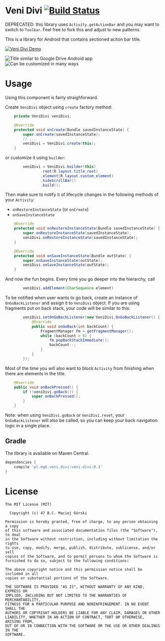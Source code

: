 Veni Divi [![Build Status](https://travis-ci.org/mg6maciej/veni-divi.svg?branch=develop)](https://travis-ci.org/mg6maciej/veni-divi)
=========

DEPRECATED: this library uses `Activity.getActionBar` and you may want to switch to `Toolbar`. Feel free to fork this and adjust to new patterns.

This is a library for Android that contains sectioned aciton bar title.

[![Veni Divi Demo](http://developer.android.com/images/brand/en_generic_rgb_wo_60.png "Veni Divi Demo")](https://play.google.com/store/apps/details?id=pl.mg6.veni.divi.demo)

![](http://mg6.pl/veni-divi/images/default_title.png "Title similar to Google Drive Android app")
![](http://mg6.pl/veni-divi/images/custom_title.png "Can be customized in many ways")

Usage
=====

Using this component is fairly straighforward.

Create `VeniDivi` object using `create` factory method:

```Java
    private VeniDivi veniDivi;

    @Override
    protected void onCreate(Bundle savedInstanceState) {
        super.onCreate(savedInstanceState);
        // ...
        veniDivi = VeniDivi.create(this);
    }
```

or customize it using `builder`:

```Java
        veniDivi = VeniDivi.builder(this)
                .root(R.layout.title_root)
                .element(R.layout.custom_element)
                .hideScrollBar()
                .build();
```

Then make sure to notify it of lifecycle changes in the following methods of your `Activity`:

 * `onRestoreInstanceState` (or `onCreate`)
 * `onSaveInstanceState`

```Java
    @Override
    protected void onRestoreInstanceState(Bundle savedInstanceState) {
        super.onRestoreInstanceState(savedInstanceState);
        veniDivi.onRestoreInstanceState(savedInstanceState);
    }

    @Override
    protected void onSaveInstanceState(Bundle outState) {
        super.onSaveInstanceState(outState);
        veniDivi.onSaveInstanceState(outState);
    }
```

And now the fun begins. Every time you go deeper into the hierarchy, call

```Java
        veniDivi.addElement(CharSequence element)
```

To be notified when user wants to go back, create an instance of `OnGoBackListener` and assign it
to `VeniDivi` object. If you are using fragments put on back stack, your code will be similar to this:

```Java
        veniDivi.setOnGoBackListener(new VeniDivi.OnGoBackListener() {
            @Override
            public void onGoBack(int backCount) {
                FragmentManager fm = getFragmentManager();
                while (backCount > 0) {
                    fm.popBackStackImmediate();
                    backCount--;
                }
            }
        });
```

Most of the time you will also want to block `Activity` from finishing when there are elements in the title.

```Java
    @Override
    public void onBackPressed() {
        if (!veniDivi.goBack()) {
            super.onBackPressed();
        }
    }
```

Note: when using `VeniDivi.goBack` or `VeniDivi.reset`, your `OnGoBackListener` will also be called,
so you can keep your back navigation logic in a single place.

Gradle
------

The library is available on Maven Central.

```Groovy
dependencies {
    compile 'pl.mg6.veni.divi:veni-divi:0.1'
}
```

License
=======

    The MIT License (MIT)

      Copyright (c) 47 B.C. Maciej Górski

    Permission is hereby granted, free of charge, to any person obtaining a copy
    of this software and associated documentation files (the "Software"), to deal
    in the Software without restriction, including without limitation the rights
    to use, copy, modify, merge, publish, distribute, sublicense, and/or sell
    copies of the Software, and to permit persons to whom the Software is
    furnished to do so, subject to the following conditions:

    The above copyright notice and this permission notice shall be included in all
    copies or substantial portions of the Software.

    THE SOFTWARE IS PROVIDED "AS IS", WITHOUT WARRANTY OF ANY KIND, EXPRESS OR
    IMPLIED, INCLUDING BUT NOT LIMITED TO THE WARRANTIES OF MERCHANTABILITY,
    FITNESS FOR A PARTICULAR PURPOSE AND NONINFRINGEMENT. IN NO EVENT SHALL THE
    AUTHORS OR COPYRIGHT HOLDERS BE LIABLE FOR ANY CLAIM, DAMAGES OR OTHER
    LIABILITY, WHETHER IN AN ACTION OF CONTRACT, TORT OR OTHERWISE, ARISING FROM,
    OUT OF OR IN CONNECTION WITH THE SOFTWARE OR THE USE OR OTHER DEALINGS IN THE
    SOFTWARE.
